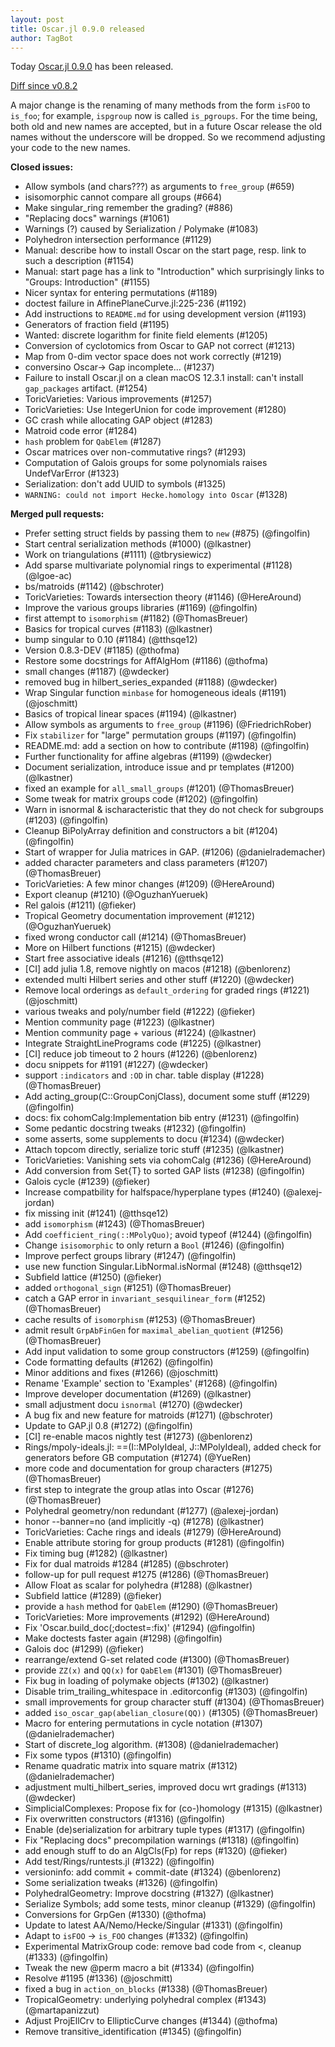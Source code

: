 ```yaml
---
layout: post
title: Oscar.jl 0.9.0 released
author: TagBot
---
```


Today [Oscar.jl 0.9.0](https://github.com/oscar-system/Oscar.jl/releases/tag/v0.9.0) has
been released.

[Diff since v0.8.2](https://github.com/oscar-system/Oscar.jl/compare/v0.8.2...v0.9.0)

A major change is the renaming of many methods from the form `isFOO` to `is_foo`; for example, `ispgroup` now is called `is_pgroups`. For the time being, both old and new names are accepted, but in a future Oscar release the old names without the underscore will be dropped. So we recommend adjusting your code to the new names.

**Closed issues:**
- Allow symbols (and chars???) as arguments to `free_group` (#659)
- isisomorphic cannot compare all groups (#664)
- Make singular_ring remember the grading? (#886)
- "Replacing docs" warnings (#1061)
- Warnings (?) caused by Serialization / Polymake (#1083)
- Polyhedron intersection performance (#1129)
- Manual: describe how to install Oscar on the start page, resp. link to such a description (#1154)
- Manual: start page has a link to "Introduction" which surprisingly links to "Groups: Introduction" (#1155)
- Nicer syntax for entering permutations (#1189)
-  doctest failure in AffinePlaneCurve.jl:225-236 (#1192)
- Add instructions to `README.md` for using development version (#1193)
- Generators of fraction field (#1195)
- Wanted: discrete logarithm for finite field elements (#1205)
- Conversion of cyclotomics from Oscar to GAP not correct (#1213)
- Map from 0-dim vector space does not work correctly (#1219)
- conversino Oscar-> Gap incomplete... (#1237)
- Failure to install Oscar.jl on a clean macOS 12.3.1 install: can't install `gap_packages` artifact. (#1254)
- ToricVarieties: Various improvements (#1257)
- ToricVarieties: Use IntegerUnion for code improvement (#1280)
- GC crash while allocating GAP object (#1283)
- Matroid code error (#1284)
- `hash` problem for `QabElem` (#1287)
- Oscar matrices over non-commutative rings? (#1293)
- Computation of Galois groups for some polynomials raises UndefVarError (#1323)
- Serialization: don't add UUID to symbols (#1325)
- `WARNING: could not import Hecke.homology into Oscar` (#1328)

**Merged pull requests:**
- Prefer setting struct fields by passing them to `new` (#875) (@fingolfin)
- Start central serialization methods (#1000) (@lkastner)
- Work on triangulations (#1111) (@tbrysiewicz)
- Add sparse multivariate polynomial rings to experimental (#1128) (@lgoe-ac)
- bs/matroids (#1142) (@bschroter)
- ToricVarieties: Towards intersection theory (#1146) (@HereAround)
- Improve the various groups libraries (#1169) (@fingolfin)
- first attempt to `isomorphism` (#1182) (@ThomasBreuer)
- Basics for tropical curves (#1183) (@lkastner)
- bump singular to 0.10 (#1184) (@tthsqe12)
- Version 0.8.3-DEV (#1185) (@thofma)
- Restore some docstrings for AffAlgHom (#1186) (@thofma)
- small changes (#1187) (@wdecker)
- removed bug in hilbert_series_expanded (#1188) (@wdecker)
- Wrap Singular function `minbase` for homogeneous ideals (#1191) (@joschmitt)
- Basics of tropical linear spaces (#1194) (@lkastner)
- Allow symbols as arguments to `free_group` (#1196) (@FriedrichRober)
- Fix `stabilizer` for "large" permutation groups (#1197) (@fingolfin)
- README.md: add a section on how to contribute (#1198) (@fingolfin)
- Further functionality for affine algebras (#1199) (@wdecker)
- Document serialization, introduce issue and pr templates (#1200) (@lkastner)
- fixed an example for `all_small_groups` (#1201) (@ThomasBreuer)
- Some tweak for matrix groups code (#1202) (@fingolfin)
- Warn in isnormal & ischaracteristic that they do not check for subgroups (#1203) (@fingolfin)
- Cleanup BiPolyArray definition and constructors a bit (#1204) (@fingolfin)
- Start of wrapper for Julia matrices in GAP. (#1206) (@danielrademacher)
- added character parameters and class parameters (#1207) (@ThomasBreuer)
- ToricVarieties: A few minor changes (#1209) (@HereAround)
- Export cleanup (#1210) (@OguzhanYueruek)
- Rel galois (#1211) (@fieker)
- Tropical Geometry documentation improvement (#1212) (@OguzhanYueruek)
- fixed wrong conductor call (#1214) (@ThomasBreuer)
- More on Hilbert functions (#1215) (@wdecker)
- Start free associative ideals (#1216) (@tthsqe12)
- [CI] add julia 1.8, remove nightly on macos (#1218) (@benlorenz)
- extended multi Hilbert series and other stuff (#1220) (@wdecker)
- Remove local orderings as `default_ordering` for graded rings (#1221) (@joschmitt)
- various tweaks and poly/number field (#1222) (@fieker)
- Mention community page (#1223) (@lkastner)
- Mention community page + various (#1224) (@lkastner)
- Integrate StraightLinePrograms code (#1225) (@lkastner)
- [CI] reduce job timeout to 2 hours (#1226) (@benlorenz)
- docu snippets for #1191 (#1227) (@wdecker)
- support `:indicators` and `:OD` in char. table display (#1228) (@ThomasBreuer)
- Add acting_group(C::GroupConjClass), document some stuff (#1229) (@fingolfin)
- docs: fix cohomCalg:Implementation bib entry (#1231) (@fingolfin)
- Some pedantic docstring tweaks (#1232) (@fingolfin)
- some asserts, some supplements to docu (#1234) (@wdecker)
- Attach topcom directly, serialize toric stuff (#1235) (@lkastner)
- ToricVarieties: Vanishing sets via cohomCalg (#1236) (@HereAround)
- Add conversion from Set{T} to sorted GAP lists (#1238) (@fingolfin)
- Galois cycle (#1239) (@fieker)
- Increase compatbility for halfspace/hyperplane types (#1240) (@alexej-jordan)
- fix missing init (#1241) (@tthsqe12)
- add `isomorphism` (#1243) (@ThomasBreuer)
- Add `coefficient_ring(::MPolyQuo)`; avoid typeof (#1244) (@fingolfin)
- Change `isisomorphic` to only return a `Bool` (#1246) (@fingolfin)
- Improve perfect groups library (#1247) (@fingolfin)
- use new function Singular.LibNormal.isNormal (#1248) (@tthsqe12)
- Subfield lattice (#1250) (@fieker)
- added `orthogonal_sign` (#1251) (@ThomasBreuer)
- catch a GAP error in `invariant_sesquilinear_form` (#1252) (@ThomasBreuer)
- cache results of `isomorphism` (#1253) (@ThomasBreuer)
- admit result `GrpAbFinGen` for `maximal_abelian_quotient` (#1256) (@ThomasBreuer)
- Add input validation to some group constructors (#1259) (@fingolfin)
- Code formatting defaults (#1262) (@fingolfin)
- Minor additions and fixes (#1266) (@joschmitt)
- Rename 'Example' section to 'Examples' (#1268) (@fingolfin)
- Improve developer documentation (#1269) (@lkastner)
- small adjustment docu `isnormal` (#1270) (@wdecker)
- A bug fix and new feature for matroids (#1271) (@bschroter)
- Update to GAP.jl 0.8 (#1272) (@fingolfin)
- [CI] re-enable macos nightly test (#1273) (@benlorenz)
- Rings/mpoly-ideals.jl: ==(I::MPolyIdeal, J::MPolyIdeal), added check for generators before GB computation (#1274) (@YueRen)
- more code and documentation for group characters (#1275) (@ThomasBreuer)
- first step to integrate the group atlas into Oscar (#1276) (@ThomasBreuer)
- Polyhedral geometry/non redundant (#1277) (@alexej-jordan)
- honor --banner=no (and implicitly -q) (#1278) (@lkastner)
- ToricVarieties: Cache rings and ideals (#1279) (@HereAround)
- Enable attribute storing for group products (#1281) (@fingolfin)
- Fix timing bug (#1282) (@lkastner)
- Fix for dual matroids #1284 (#1285) (@bschroter)
- follow-up for pull request #1275 (#1286) (@ThomasBreuer)
- Allow Float as scalar for polyhedra (#1288) (@lkastner)
- Subfield lattice (#1289) (@fieker)
- provide a `hash` method for `QabElem` (#1290) (@ThomasBreuer)
- ToricVarieties: More improvements (#1292) (@HereAround)
- Fix 'Oscar.build_doc(;doctest=:fix)' (#1294) (@fingolfin)
- Make doctests faster again (#1298) (@fingolfin)
- Galois doc (#1299) (@fieker)
- rearrange/extend G-set related code (#1300) (@ThomasBreuer)
- provide `ZZ(x)` and `QQ(x)` for `QabElem` (#1301) (@ThomasBreuer)
- Fix bug in loading of polymake objects (#1302) (@lkastner)
- Disable trim_trailing_whitespace in .editorconfig (#1303) (@fingolfin)
- small improvements for group character stuff (#1304) (@ThomasBreuer)
- added `iso_oscar_gap(abelian_closure(QQ))` (#1305) (@ThomasBreuer)
- Macro for entering permutations in cycle notation (#1307) (@danielrademacher)
- Start of discrete_log algorithm. (#1308) (@danielrademacher)
- Fix some typos (#1310) (@fingolfin)
- Rename quadratic matrix into square matrix (#1312) (@danielrademacher)
- adjustment multi_hilbert_series, improved docu wrt gradings (#1313) (@wdecker)
- SimplicialComplexes: Propose fix for (co-)homology (#1315) (@lkastner)
- Fix overwritten constructors (#1316) (@fingolfin)
- Enable (de)serialization for arbitrary tuple types (#1317) (@fingolfin)
- Fix "Replacing docs" precompilation warnings (#1318) (@fingolfin)
- add enough stuff to do an AlgCls(Fp) for reps (#1320) (@fieker)
- Add test/Rings/runtests.jl (#1322) (@fingolfin)
- versioninfo: add commit + commit-date (#1324) (@benlorenz)
- Some serialization tweaks (#1326) (@fingolfin)
- PolyhedralGeometry: Improve docstring (#1327) (@lkastner)
- Serialize Symbols; add some tests, minor cleanup (#1329) (@fingolfin)
- Conversions for GrpGen (#1330) (@thofma)
- Update to latest AA/Nemo/Hecke/Singular (#1331) (@fingolfin)
- Adapt to `isFOO` -> `is_FOO` changes (#1332) (@fingolfin)
- Experimental MatrixGroup code: remove bad code from \<, cleanup (#1333) (@fingolfin)
- Tweak the new @perm macro a bit (#1334) (@fingolfin)
- Resolve #1195 (#1336) (@joschmitt)
- fixed a bug in `action_on_blocks` (#1338) (@ThomasBreuer)
- TropicalGeometry:  underlying polyhedral complex (#1343) (@martapanizzut)
- Adjust ProjEllCrv to EllipticCurve changes (#1344) (@thofma)
- Remove transitive_identification (#1345) (@fingolfin)
